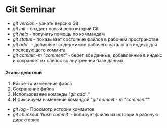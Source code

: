# Git Seminar

* *git version* - узнать версию Git
* *git init* - создает новый репозиторий Git
* *git help* - получить помощь по коммандам
* *git status* - показывает состояние файлов в рабочем пространстве
* *git add .* - добавляет содержимое рабочего каталога в индекс для последующего коммита
* *git commit -m "comment"* - берёт все данные, добавленные в индекс и сохраняет их слепок во внутренней базе данных
#### Этапы действий
1. Какое-то изменение файла
2. Сохранение файла
3. Использование команды "*git add .*"
4. И фиксируем изменение командой "*git commit - m "comment"*"
* *git log* - Просмотр истории коммитов
* *git checkout 'hash commit'* - копирует файлы из истории в рабочую директорию